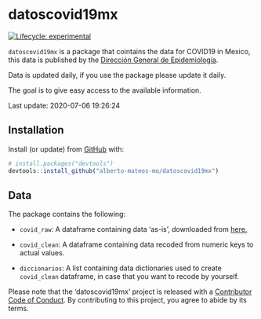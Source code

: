
<!-- README.md is generated from README.Rmd. Please edit that file -->

# datoscovid19mx

<!-- badges: start -->

[![Lifecycle:
experimental](https://img.shields.io/badge/lifecycle-experimental-orange.svg)](https://www.tidyverse.org/lifecycle/#experimental)
<!-- badges: end -->

`datoscovid19mx` is a package that cointains the data for COVID19 in
Mexico, this data is published by the [Dirección General de
Epidemiología](https://www.gob.mx/salud/acciones-y-programas/direccion-general-de-epidemiologia).

Data is updated daily, if you use the package please update it daily.

The goal is to give easy access to the available information.

Last update: 2020-07-06 19:26:24

## Installation

Install (or update) from [GitHub](https://github.com/) with:

``` r
# install.packages("devtools")
devtools::install_github("alberto-mateos-mo/datoscovid19mx")
```

## Data

The package contains the following:

  - `covid_raw`: A dataframe containing data ‘as-is’, downloaded from
    [here.](https://www.gob.mx/salud/documentos/datos-abiertos-152127)

  - `covid_clean`: A dataframe containing data recoded from numeric keys
    to actual values.

  - `diccionarios`: A list containing data dictionaries used to create
    `covid_clean` dataframe, in case that you want to recode by
    yourself.

Please note that the ‘datoscovid19mx’ project is released with a
[Contributor Code of Conduct](CODE_OF_CONDUCT.md). By contributing to
this project, you agree to abide by its terms.
